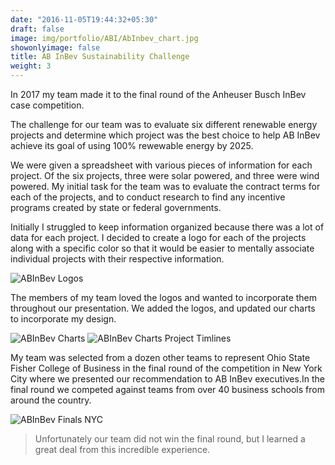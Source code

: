 ```yaml
---
date: "2016-11-05T19:44:32+05:30"
draft: false
image: img/portfolio/ABI/AbInbev_chart.jpg
showonlyimage: false
title: AB InBev Sustainability Challenge
weight: 3
---
```


In 2017 my team made it to the final round of the Anheuser Busch InBev case competition.  
<!--more-->

The challenge for our team was to evaluate six different renewable energy projects and determine which project was the best choice to help AB InBev achieve its goal of using 100% rewewable energy by 2025. 

We were given a spreadsheet with various pieces of information for each project. Of the six projects, three were solar powered, and three were wind powered. My initial task for the team was to evaluate the contract terms for each of the projects, and to conduct research to find any incentive programs created by state or federal governments. 

Initially I struggled to keep information organized because there was a lot of data for each project. I decided to create a logo for each of the projects along with a specific color so that it would be easier to mentally associate individual projects with their respective information. 

![ABInBev Logos][1]

The members of my team loved the logos and wanted to incorporate them throughout our presentation. We added the logos, and updated our charts to incorporate my design.

![ABInBev Charts][2]
![ABInBev Charts Project Timlines][4]

My team was selected from a dozen other teams to represent Ohio State Fisher College of Business in the final round of the competition in New York City where we presented our recommendation to AB InBev executives.In the final round we competed against teams from over 40 business schools from around the country. 

 

![ABInBev Finals NYC][3]

> Unfortunately our team did not win the final round, but I learned a great deal from this incredible experience.



[1]: /img/portfolio/ABI/AbInbev_logos.JPG
[2]: /img/portfolio/ABI/AbInbev_chart.JPG
[3]: /img/portfolio/ABI/AbInbev_nyc.JPG
[4]: /img/porfolio/ABI/abinbev_timeline.JPG